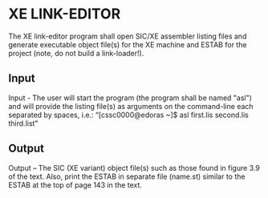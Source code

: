 # XE LINK-EDITOR

The XE link-editor program shall open SIC/XE assembler listing files and generate executable object file(s) for the XE machine and
ESTAB for the project (note, do not build a link-loader!).

## Input

Input - The user will start the program (the program shall be named "asl") and will
provide the listing file(s) as arguments on the command-line each separated by
spaces, i.e.:
“[cssc0000@edoras ~]$ asl first.lis second.lis third.list"

## Output

Output – The SIC (XE variant) object file(s) such as those found in figure 3.9 of the text.
Also, print the ESTAB in separate file (name.st) similar to
the ESTAB at the top of page 143 in the text.
